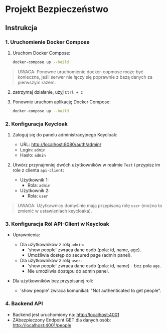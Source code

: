 # Projekt Bezpieczeństwo

## Instrukcja

### 1. Uruchomienie Docker Compose

1. Uruchom Docker Compose:
    ```bash
    docker-compose up --build
    ```

> UWAGA: Ponowne uruchomienie docker-copmose może być konieczne, jeśli serwer nie łączy się poprawnie z bazą danych za pierwszym razem.
2. zatrzymaj działanie, użyj `Ctrl + C`

3. Ponownie uruchom aplikację Docker Compose:
    ```bash
    docker-compose up --build
    ```

### 2. Konfiguracja Keycloak

1. Zaloguj się do panelu administracyjnego Keycloak:
   - URL: [http://localhost:8080/auth/admin/](http://localhost:8080/auth/admin/)
   - Login: `admin`
   - Hasło: `admin`

2. Utwórz przynajmniej dwóch użytkowników w realmie `Test`  i przypisz im role z clienta `api-client`:
   - Użytkownik 1:
     - Rola: `admin`
   - Użytkownik 2:
     - Rola: `user`
> UWAGA: Użytkownicy domyślnie mają przypisaną rolę `user` (można to zmienić w ustawieniach keycloaka).

### 3. Konfiguracja Ról API-Client w Keycloak
  - Uprawnienia:
    - Dla użytkowników z rolą `admin`:
      - 'show people' zwraca dane osób (pola: id, name, age).
      - Umożliwia dostęp do secured page (admin panel).
    - Dla użytkowników z rolą `user`:
      - 'show people' zwraca dane osób (pola: id, name) - bez pola `age`.
      - Nie umożliwia dostępu do admin panel.

- Dla użytkowników bez przypisanej roli:
  - 'show people' zwraca komunikat: "Not authenticated to get people".

### 4. Backend API

- Backend jest uruchomiony na: [http://localhost:4001](http://localhost:4001)
- ZAbezpieczony Endpoint GET dla danych osób: [http://localhost:4001/people](http://localhost:4001/people)